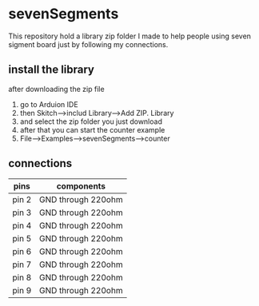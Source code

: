 # sevenSegments
This repository hold a library zip folder I made to help people using seven sigment board
just by following my connections.

## install the library
after downloading the zip file
1. go to Arduion IDE
2. then Skitch-->includ Library-->Add ZIP. Library
3. and select the zip folder you just download
4. after that you can start the counter example
5. File-->Examples-->sevenSegments-->counter

## connections

|     pins       |  components        |
| -------------  | ------------------ |
|     pin 2      | GND through 220ohm |
|     pin 3      | GND through 220ohm |
|     pin 4      | GND through 220ohm |
|     pin 5      | GND through 220ohm |
|     pin 6      | GND through 220ohm |
|     pin 7      | GND through 220ohm |
|     pin 8      | GND through 220ohm |
|     pin 9      | GND through 220ohm |

